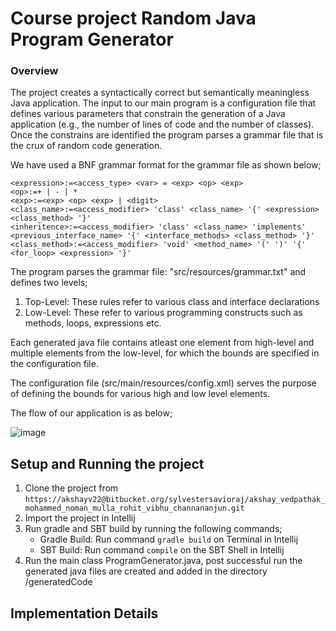# Course project Random Java Program Generator



### Overview
The project creates a syntactically correct but semantically meaningless Java application. The input to our main program
is a configuration file that defines various parameters that constrain the generation of a Java application (e.g., the 
number of lines of code and the number of classes).
Once the constrains are identified the program parses a grammar file that is the crux of random code generation.

We have used a BNF grammar format for the grammar file as shown below;
 
```
<expression>:=<access_type> <var> = <exp> <op> <exp>
<op>:=+ | - | *
<exp>:=<exp> <op> <exp> | <digit>
<class_name>:=<access_modifier> 'class' <class_name> '{' <expression> <class_method> '}'
<inheritence>:=<access_modifier> 'class' <class_name> 'implements' <previous_interface_name> '{' <interface_methods> <class_method> '}'
<class_method>:=<access_modifier> 'void' <method_name> '(' ')' '{' <for_loop> <expression> '}'
```

The program parses the grammar file: "src/resources/grammar.txt" and defines two levels;
1. Top-Level: These rules refer to various class and interface declarations
2. Low-Level: These refer to various programming constructs such as methods, loops, expressions etc.

Each generated java file contains atleast one element from high-level and multiple elements from the low-level, for which 
the bounds are specified in the configuration file.

The configuration file (src/main/resources/config.xml) serves the purpose of defining the bounds for various high and low level elements.

The flow of our application is as below;

 ![image](etc/flow_chart.PNG)

## Setup and Running the project
1. Clone the project from `https://akshayv22@bitbucket.org/sylvestersavioraj/akshay_vedpathak_mohammed_noman_mulla_rohit_vibhu_channananjun.git`
2. Import the project in Intellij 
3. Run gradle and SBT build by running the following commands;
    - Gradle Build: Run command `gradle build` on Terminal in Intellij
    - SBT Build: Run command `compile` on the SBT Shell in Intellij 
4. Run the main class ProgramGenerator.java, post successful run the generated java files are created and added in the directory /generatedCode


## Implementation Details